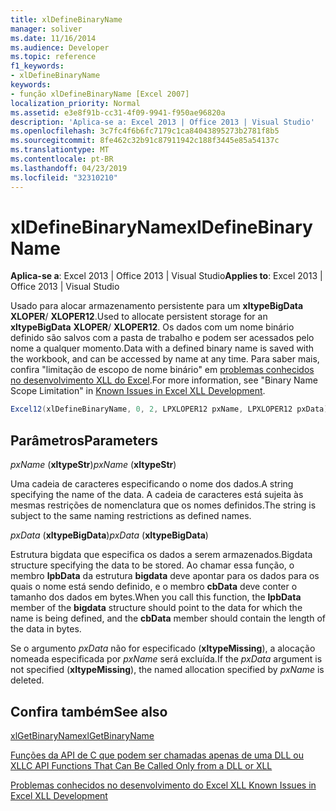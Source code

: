 ```yaml
---
title: xlDefineBinaryName
manager: soliver
ms.date: 11/16/2014
ms.audience: Developer
ms.topic: reference
f1_keywords:
- xlDefineBinaryName
keywords:
- função xlDefineBinaryName [Excel 2007]
localization_priority: Normal
ms.assetid: e3e8f91b-cc31-4f09-9941-f950ae96820a
description: 'Aplica-se a: Excel 2013 | Office 2013 | Visual Studio'
ms.openlocfilehash: 3c7fc4f6b6fc7179c1ca84043895273b2781f8b5
ms.sourcegitcommit: 8fe462c32b91c87911942c188f3445e85a54137c
ms.translationtype: MT
ms.contentlocale: pt-BR
ms.lasthandoff: 04/23/2019
ms.locfileid: "32310210"
---
```

# <a name="xldefinebinaryname"></a><span data-ttu-id="4be35-104">xlDefineBinaryName</span><span class="sxs-lookup"><span data-stu-id="4be35-104">xlDefineBinaryName</span></span>

 <span data-ttu-id="4be35-105">**Aplica-se a**: Excel 2013 | Office 2013 | Visual Studio</span><span class="sxs-lookup"><span data-stu-id="4be35-105">**Applies to**: Excel 2013 | Office 2013 | Visual Studio</span></span> 
  
<span data-ttu-id="4be35-106">Usado para alocar armazenamento persistente para um **xltypeBigData** **XLOPER**/ **XLOPER12**.</span><span class="sxs-lookup"><span data-stu-id="4be35-106">Used to allocate persistent storage for an **xltypeBigData** **XLOPER**/ **XLOPER12**.</span></span> <span data-ttu-id="4be35-107">Os dados com um nome binário definido são salvos com a pasta de trabalho e podem ser acessados pelo nome a qualquer momento.</span><span class="sxs-lookup"><span data-stu-id="4be35-107">Data with a defined binary name is saved with the workbook, and can be accessed by name at any time.</span></span> <span data-ttu-id="4be35-108">Para saber mais, confira "limitação de escopo de nome binário" em [problemas conhecidos no desenvolvimento XLL do Excel](known-issues-in-excel-xll-development.md).</span><span class="sxs-lookup"><span data-stu-id="4be35-108">For more information, see "Binary Name Scope Limitation" in [Known Issues in Excel XLL Development](known-issues-in-excel-xll-development.md).</span></span>
  
```cs
Excel12(xlDefineBinaryName, 0, 2, LPXLOPER12 pxName, LPXLOPER12 pxData);
```

## <a name="parameters"></a><span data-ttu-id="4be35-109">Parâmetros</span><span class="sxs-lookup"><span data-stu-id="4be35-109">Parameters</span></span>

 <span data-ttu-id="4be35-110">_pxName_ (**xltypeStr**)</span><span class="sxs-lookup"><span data-stu-id="4be35-110">_pxName_ (**xltypeStr**)</span></span>
  
<span data-ttu-id="4be35-111">Uma cadeia de caracteres especificando o nome dos dados.</span><span class="sxs-lookup"><span data-stu-id="4be35-111">A string specifying the name of the data.</span></span> <span data-ttu-id="4be35-112">A cadeia de caracteres está sujeita às mesmas restrições de nomenclatura que os nomes definidos.</span><span class="sxs-lookup"><span data-stu-id="4be35-112">The string is subject to the same naming restrictions as defined names.</span></span>
  
 <span data-ttu-id="4be35-113">_pxData_ (**xltypeBigData**)</span><span class="sxs-lookup"><span data-stu-id="4be35-113">_pxData_ (**xltypeBigData**)</span></span>
  
<span data-ttu-id="4be35-114">Estrutura bigdata que especifica os dados a serem armazenados.</span><span class="sxs-lookup"><span data-stu-id="4be35-114">Bigdata structure specifying the data to be stored.</span></span> <span data-ttu-id="4be35-115">Ao chamar essa função, o membro **lpbData** da estrutura **bigdata** deve apontar para os dados para os quais o nome está sendo definido, e o membro **cbData** deve conter o tamanho dos dados em bytes.</span><span class="sxs-lookup"><span data-stu-id="4be35-115">When you call this function, the **lpbData** member of the **bigdata** structure should point to the data for which the name is being defined, and the **cbData** member should contain the length of the data in bytes.</span></span> 
  
<span data-ttu-id="4be35-116">Se o argumento _pxData_ não for especificado (**xltypeMissing**), a alocação nomeada especificada por _pxName_ será excluída.</span><span class="sxs-lookup"><span data-stu-id="4be35-116">If the  _pxData_ argument is not specified (**xltypeMissing**), the named allocation specified by  _pxName_ is deleted.</span></span> 
  
## <a name="see-also"></a><span data-ttu-id="4be35-117">Confira também</span><span class="sxs-lookup"><span data-stu-id="4be35-117">See also</span></span>



[<span data-ttu-id="4be35-118">xlGetBinaryName</span><span class="sxs-lookup"><span data-stu-id="4be35-118">xlGetBinaryName</span></span>](xlgetbinaryname.md)


[<span data-ttu-id="4be35-119">Funções da API de C que podem ser chamadas apenas de uma DLL ou XLL</span><span class="sxs-lookup"><span data-stu-id="4be35-119">C API Functions That Can Be Called Only from a DLL or XLL</span></span>](c-api-functions-that-can-be-called-only-from-a-dll-or-xll.md)
  
[<span data-ttu-id="4be35-120">Problemas conhecidos no desenvolvimento do Excel XLL </span><span class="sxs-lookup"><span data-stu-id="4be35-120">Known Issues in Excel XLL Development</span></span>](known-issues-in-excel-xll-development.md)

